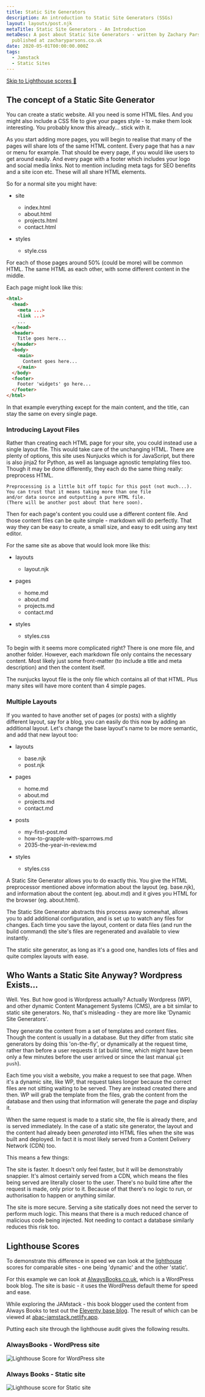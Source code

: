 ```yaml
---
title: Static Site Generators
description: An introduction to Static Site Generators (SSGs)
layout: layouts/post.njk
metaTitle: Static Site Generators - An Introduction
metaDesc: A post about Static Site Generators - written by Zachary Parsons and
  published at zacharyparsons.co.uk
date: 2020-05-01T00:00:00.000Z
tags:
  - Jamstack
  - Static Sites
---
```

[Skip to Lighthouse scores 🚀](#lighthouse-scores)

## The concept of a Static Site Generator

You can create a static website. All you need is some HTML files. And you might also include a CSS file to give your pages style - to make them look interesting. You probably know this already... stick with it.

As you start adding more pages, you will begin to realise that many of the pages will share lots of the same HTML content.  Every page that has a nav or menu for example. That should be every page, if you would like users to get around easily. And every page with a footer which includes your logo and social media links. Not to mention including meta tags for SEO benefits and a site icon etc. These will all share HTML elements.

So for a normal site you might have:

* site

  * index.html
  * about.html
  * projects.html
  * contact.html
* styles

  * style.css

For each of those pages around 50% (could be more) will be common HTML. The same HTML as each other, with some different content in the middle.

Each page might look like this:

```html
<html>
  <head>
    <meta ...>
    <link ...>
    ...
  </head>
  <header>
    Title goes here...
  </header>
  <body>
    <main>
      Content goes here...
    </main>
  </body>
  <footer>
    Footer 'widgets' go here...
  </footer>
</html>
```

In that example everything except for the main content, and the title, can stay the same on every single page.

### Introducing Layout Files

Rather than creating each HTML page for your site, you could instead use a single layout file. This would take care of the unchanging HTML. There are plenty of options, this site uses Nunjucks which is for JavaScript, but there is also jinja2 for Python, as well as language agnostic templating files too. Though it may be done differently, they each do the same thing really: preprocess HTML.

```
Preprocessing is a little bit off topic for this post (not much...).
You can trust that it means taking more than one file
and/or data source and outputting a pure HTML file.
(There will be another post about that here soon).
```

Then for each page's content you could use a different content file. And those content files can be quite simple - markdown will do perfectly. That way they can be easy to create, a small size, and easy to edit using any text editor.

For the same site as above that would look more like this:

* layouts

  * layout.njk
* pages

  * home.md
  * about.md
  * projects.md
  * contact.md
* styles

  * styles.css

To begin with it seems more complicated right? There is one more file, and another folder. However, each markdown file only contains the necessary content. Most likely just some front-matter (to include a title and meta description) and then the content itself.

The nunjucks layout file is the only file which contains all of that HTML. Plus many sites will have more content than 4 simple pages.

### Multiple Layouts

If you wanted to have another set of pages (or posts) with a slightly different layout, say for a blog, you can easily do this now by adding an additional layout. Let's change the base layout's name to be more semantic, and add that new layout too:

* layouts

  * base.njk
  * post.njk
* pages

  * home.md
  * about.md
  * projects.md
  * contact.md
* posts

  * my-first-post.md
  * how-to-grapple-with-sparrows.md
  * 2035-the-year-in-review.md
* styles 

  * styles.css 

A Static Site Generator allows you to do exactly this. You give the HTML preprocessor mentioned above information about the layout (eg. base.njk), and information about the content (eg. about.md) and it gives you HTML for the browser (eg. about.html).

The Static Site Generator abstracts this process away somewhat, allows you to add additional configuration, and is set up to watch any files for changes. Each time you save the layout, content or data files (and run the build command) the site's files are regenerated and available to view instantly.

The static site generator, as long as it's a good one, handles lots of files and quite complex layouts with ease.

## Who Wants a Static Site Anyway? Wordpress Exists...

Well. Yes. But how good is Wordpress actually? Actually Wordpress (WP), and other dynamic Content Management Systems (CMS), are a bit similar to static site generators. No, that's misleading - they are more like 'Dynamic Site Generators'.

They generate the content from a set of templates and content files. Though the content is usually in a database. But they differ from static site generators by doing this 'on-the-fly', or dynamically at the request time, rather than before a user requests it (at build time, which might have been only a few minutes before the user arrived or since the last manual `git push`).

Each time you visit a website, you make a request to see that page. When it's a dynamic site, like WP, that request takes longer because the correct files are not sitting waiting to be served. They are instead created there and then. WP will grab the template from the files, grab the content from the database and then using that information will generate the page and display it.

When the same request is made to a static site, the file is already there, and is served immediately. In the case of a static site generator, the layout and the content had already been *generated* into HTML files when the site was built and deployed. In fact it is most likely served from a Content Delivery Network (CDN) too.

This means a few things:

The site is faster. It doesn't only feel faster, but it will be demonstrably snappier. It's almost certainly served from a CDN, which means the files being served are literally closer to the user. There's no build time after the request is made, only prior to it. Because of that there's no logic to run, or authorisation to happen or anything similar.

The site is more secure. Serving a site statically does not need the server to perform much logic. This means that there is a much reduced chance of malicious code being injected. Not needing to contact a database similarly reduces this risk too.

## Lighthouse Scores

To demonstrate this difference in speed we can look at the [lighthouse](https://web.dev) scores for comparable sites - one being 'dynamic' and the other 'static'.

For this example we can look at [AlwaysBooks.co.uk](https://alwaysbooks.co.uk), which is a WordPress book blog. The site is basic - it uses the WordPress default theme for speed and ease.

While exploring the JAMstack - this book blogger used the content from Always Books to test out the [Eleventy base blog](https://github.com/11ty/eleventy-base-blog). The result of which can be viewed at [abac-jamstack.netlify.app](https://abac-jamstack.netlify.app/).

Putting each site through the lighthouse audit gives the following results.

### AlwaysBooks - WordPress site

![Lighthouse Score for WordPress site](/images/alwaysbooks-lh.png "Lighthouse Score for WordPress site")

### Always Books - Static site

![Lighthouse score for Static site](/images/ab-jamstack-lh.png "Lighthouse score for Static site")